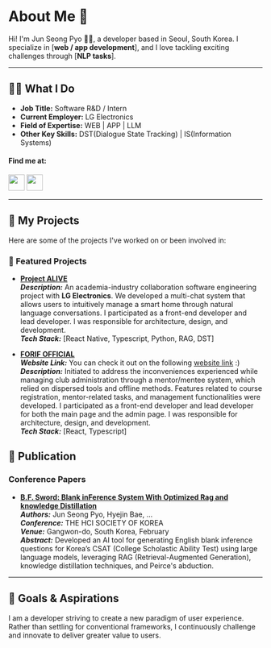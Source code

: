 # About Me 👋  
  
Hi! I'm Jun Seong Pyo 🙋‍♂️, a developer based in Seoul, South Korea. I specialize in [**web / app development**], and I love tackling exciting challenges through [**NLP tasks**].  
  
---  
  
## 👨‍💻 What I Do  
  
- **Job Title:** Software R&D / Intern    
- **Current Employer:** LG Electronics    
- **Field of Expertise:** WEB | APP | LLM  
- **Other Key Skills:** DST(Dialogue State Tracking) | IS(Information Systems)   

#### Find me at:
<div style={{ display: "flex", flex-direction: "row", gap: 16, align-items: "center" }}>
    <a href="https://www.linkedin.com/in/%EC%A4%80%EC%84%B1-%ED%91%9C-760086267" target="_blank"><img width="32" height="32" src="https://github.com/user-attachments/assets/fa839108-1f9c-4683-9b95-eab1d33f8f93" /></a>
    <a href="https://github.com/standardwish/standardwish" target="_blank"><img width="32" height="32" src="https://github.com/user-attachments/assets/4b91e83d-fbcc-4ca8-857c-a5924428f4db" /></a>
</div>

---  
  
## 🌟 My Projects  
  
Here are some of the projects I've worked on or been involved in:  
  
### 🚀 Featured Projects  

- **[Project ALIVE](https://github.com/SWE-ALIVE)**    
  **_Description:_** An academia-industry collaboration software engineering project with **LG Electronics**. We developed a multi-chat system that allows users to intuitively manage a smart home through natural language conversations. I participated as a front-end developer and lead developer. I was responsible for architecture, design, and development.    
  **_Tech Stack:_** [React Native, Typescript, Python, RAG, DST]

- **[FORIF OFFICIAL](https://github.com/forif-npo/forif-official)**  
  **_Website Link:_** You can check it out on the following [website link](https://forif.org) :)    
  **_Description:_** Initiated to address the inconveniences experienced while managing club administration through a mentor/mentee system, which relied on dispersed tools and offline methods. Features related to course registration, mentor-related tasks, and management functionalities were developed. I participated as a front-end developer and lead developer for both the main page and the admin page. I was responsible for architecture, design, and development.  
  **_Tech Stack:_** [React, Typescript]    
  
## 📖 Publication  
### Conference Papers  
- **[B.F. Sword: Blank inFerence System With Optimized Rag and knowledge Distillation](https://www.dbpia.co.kr/journal/articleDetail?nodeId=NODE11714611)**    
  **_Authors:_** Jun Seong Pyo, Hyejin Bae, ...    
  **_Conference:_** THE HCI SOCIETY OF KOREA    
  **_Venue:_** Gangwon-do, South Korea, February    
  **_Abstract:_** Developed an AI tool for generating English blank inference questions for Korea’s CSAT (College Scholastic Ability Test) using large language models, leveraging RAG (Retrieval-Augmented Generation), knowledge distillation techniques, and Peirce's abduction.  

---  
  
## 🎯 Goals & Aspirations  
I am a developer striving to create a new paradigm of user experience. Rather than settling for conventional frameworks, I continuously challenge and innovate to deliver greater value to users.  
